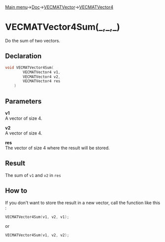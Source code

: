 [Main menu](../../../../Readme.md)->[Doc](../../../VECMATKit.md)->[VECMATVector](../../VECMATVector.md)->[VECMATVector4](../../VECMATVector4.md)

# VECMATVector4Sum(\_,\_,\_)
Do the sum of two vectors.

## **Declaration**
```C
void VECMATVector4Sum(
        VECMATVector4 v1,
        VECMATVector4 v2,
        VECMATVector4 res
    )
```


## **Parameters**
**v1**  
A vector of size 4.

**v2**  
A vector of size 4.

**res**  
The vector of size 4 where the result will be stored.

## **Result**
The sum of `v1` and `v2` in `res`

## **How to**
If you don't want to store the result in a new vector, call the function like this :

```C
VECMATVector4Sum(v1, v2, v1);
```
or

```C
VECMATVector4Sum(v1, v2, v2);
```
